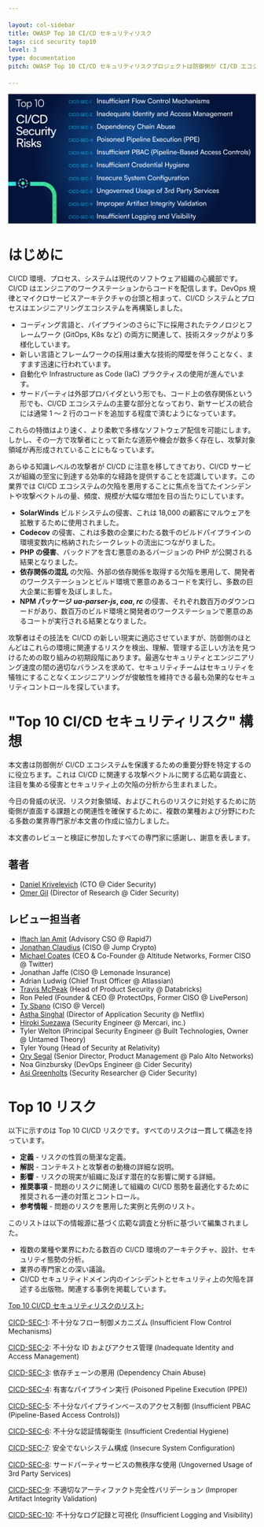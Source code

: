 ```yaml
---

layout: col-sidebar
title: OWASP Top 10 CI/CD セキュリティリスク
tags: cicd security top10
level: 3
type: documentation
pitch: OWASP Top 10 CI/CD セキュリティリスクプロジェクトは防御側が CI/CD エコシステムを保護するための重要分野を特定するのに役立ちます。

---
```

![alt_text](assets/images/risks.png)
# はじめに

CI/CD 環境、プロセス、システムは現代のソフトウェア組織の心臓部です。CI/CD はエンジニアのワークステーションからコードを配信します。DevOps 規律とマイクロサービスアーキテクチャの台頭と相まって、CI/CD システムとプロセスはエンジニアリングエコシステムを再構築しました。

* コーディング言語と、パイプラインのさらに下に採用されたテクノロジとフレームワーク (GitOps, K8s など) の両方に関連して、技術スタックがより多様化しています。
* 新しい言語とフレームワークの採用は重大な技術的障壁を伴うことなく、ますます迅速に行われています。
* 自動化や Infrastructure as Code (IaC) プラクティスの使用が進んでいます。
* サードパーティは外部プロバイダという形でも、コード上の依存関係という形でも、CI/CD エコシステムの主要な部分となっており、新サービスの統合には通常 1 ～ 2 行のコードを追加する程度で済むようになっています。

これらの特徴はより速く、より柔軟で多様なソフトウェア配信を可能にします。しかし、その一方で攻撃者にとって新たな道筋や機会が数多く存在し、攻撃対象領域が再形成されていることにもなっています。

あらゆる知識レベルの攻撃者が CI/CD に注意を移してきており、CI/CD サービスが組織の至宝に到達する効率的な経路を提供することを認識しています。この業界では CI/CD エコシステムの欠陥を悪用することに焦点を当てたインシデントや攻撃ベクトルの量、頻度、規模が大幅な増加を目の当たりにしています。

* **SolarWinds** ビルドシステムの侵害、これは 18,000 の顧客にマルウェアを拡散するために使用されました。
* **Codecov** の侵害、これは多数の企業にわたる数千のビルドパイプラインの環境変数内に格納されたシークレットの流出につながりました。
* **PHP の侵害**、バックドアを含む悪意のあるバージョンの PHP が公開される結果となりました。
* **依存関係の混乱** の欠陥、外部の依存関係を取得する欠陥を悪用して、開発者のワークステーションとビルド環境で悪意のあるコードを実行し、多数の巨大企業に影響を及ぼしました。
* **NPM パッケージ _ua-parser-js_, _coa_, _rc_** の侵害、それぞれ数百万のダウンロードがあり、数百万のビルド環境と開発者のワークステーションで悪意のあるコートが実行される結果となりました。

攻撃者はその技法を CI/CD の新しい現実に適応させていますが、防御側のほとんどはこれらの環境に関連するリスクを検出、理解、管理する正しい方法を見つけるための取り組みの初期段階にあります。最適なセキュリティとエンジニアリング速度の間の適切なバランスを求めて、セキュリティチームはセキュリティを犠牲にすることなくエンジニアリングが俊敏性を維持できる最も効果的なセキュリティコントロールを探しています。


# "Top 10 CI/CD セキュリティリスク" 構想

本文書は防御側が CI/CD エコシステムを保護するための重要分野を特定するのに役立ちます。これは CI/CD に関連する攻撃ベクトルに関する広範な調査と、注目を集める侵害とセキュリティ上の欠陥の分析から生まれました。

今日の脅威の状況、リスク対象領域、およびこれらのリスクに対処するために防衛側が直面する課題との関連性を確保するために、複数の業種および分野にわたる多数の業界専門家が本文書の作成に協力しました。

本文書のレビューと検証に参加したすべての専門家に感謝し、謝意を表します。

## 著者



* [Daniel Krivelevich](https://twitter.com/Dkrivelev) (CTO @ Cider Security)
* [Omer Gil](https://twitter.com/omer_gil) (Director of Research @ Cider Security)


## レビュー担当者

* [Iftach Ian Amit](https://twitter.com/iiamit) (Advisory CSO @ Rapid7)
* [Jonathan Claudius](https://twitter.com/claudijd) (CISO @ Jump Crypto)
* [Michael Coates](https://twitter.com/_mwc) (CEO & Co-Founder @ Altitude Networks, Former CISO @ Twitter)
* Jonathan Jaffe (CISO @ Lemonade Insurance)
* Adrian Ludwig (Chief Trust Officer @ Atlassian)
* [Travis McPeak](https://twitter.com/travismcpeak) (Head of Product Security @ Databricks)
* Ron Peled (Founder & CEO @ ProtectOps, Former CISO @ LivePerson)
* [Ty Sbano](https://twitter.com/tysbano) (CISO @ Vercel)
* [Astha Singhal](https://twitter.com/astha_singhal) (Director of Application Security @ Netflix)
* [Hiroki Suezawa](https://twitter.com/rung) (Security Engineer @ Mercari, inc.)
* Tyler Welton (Principal Security Engineer @ Built Technologies, Owner @ Untamed Theory)
* Tyler Young (Head of Security at Relativity)
* [Ory Segal](https://twitter.com/orysegal) (Senior Director, Product Management @ Palo Alto Networks)
* Noa Ginzbursky (DevOps Engineer @ Cider Security)
* [Asi Greenholts](https://twitter.com/TupleType) (Security Researcher @ Cider Security)

# Top 10 リスク
以下に示すのは Top 10 CI/CD リスクです。すべてのリスクは一貫して構造を持っています。

* **定義** - リスクの性質の簡潔な定義。
* **解説** - コンテキストと攻撃者の動機の詳細な説明。
* **影響** - リスクの現実が組織に及ぼす潜在的な影響に関する詳細。
* **推奨事項** - 問題のリスクに関連して組織の CI/CD 態勢を最適化するために推奨される一連の対策とコントロール。
* **参考情報** - 問題のリスクを悪用した実例と先例のリスト。

このリストは以下の情報源に基づく広範な調査と分析に基づいて編集されました。

* 複数の業種や業界にわたる数百の CI/CD 環境のアーキテクチャ、設計、セキュリティ態勢の分析。
* 業界の専門家との深い議論。
* CI/CD セキュリティドメイン内のインシデントとセキュリティ上の欠陥を詳述する出版物。関連する事例を掲載しています。

<span style="text-decoration:underline;">Top 10 CI/CD セキュリティリスクのリスト:</span>

[CICD-SEC-1](CICD-SEC-01-Insufficient-Flow-Control-Mechanisms.md): 不十分なフロー制御メカニズム (Insufficient Flow Control Mechanisms)

[CICD-SEC-2](CICD-SEC-02-Inadequate-Identity-And-Access-Management.md): 不十分な ID およびアクセス管理 (Inadequate Identity and Access Management)

[CICD-SEC-3](CICD-SEC-03-Dependency-Chain-Abuse.md): 依存チェーンの悪用 (Dependency Chain Abuse)

[CICD-SEC-4](CICD-SEC-04-Poisoned-Pipeline-Execution.md): 有害なパイプライン実行 (Poisoned Pipeline Execution (PPE))

[CICD-SEC-5](CICD-SEC-05-Insufficient-PBAC.md): 不十分なパイプラインベースのアクセス制御 (Insufficient PBAC (Pipeline-Based Access Controls))

[CICD-SEC-6](CICD-SEC-06-Insufficient-Credential-Hygiene.md): 不十分な認証情報衛生 (Insufficient Credential Hygiene)

[CICD-SEC-7](CICD-SEC-07-Insecure-System-Configuration.md): 安全でないシステム構成 (Insecure System Configuration)

[CICD-SEC-8](CICD-SEC-08-Ungoverned-Usage-of-3rd-Party-Services.md): サードパーティサービスの無秩序な使用 (Ungoverned Usage of 3rd Party Services)

[CICD-SEC-9](CICD-SEC-09-Improper-Artifact-Integrity-Validation.md): 不適切なアーティファクト完全性バリデーション (Improper Artifact Integrity Validation)

[CICD-SEC-10](CICD-SEC-10-Insufficient-Logging-And-Visibility.md): 不十分なログ記録と可視化 (Insufficient Logging and Visibility)
